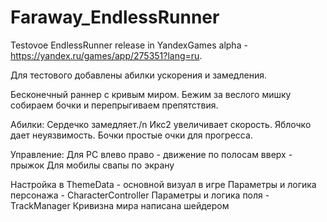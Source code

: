 # Faraway_EndlessRunner
Testovoe EndlessRunner
release in YandexGames alpha - https://yandex.ru/games/app/275351?lang=ru.


Для тестового добавлены абилки ускорения и замедления.


Бесконечный раннер с кривым миром. Бежим за веслого мишку собираем бочки и перепрыгиваем препятствия.

Абилки:
Сердечко замедляет./n
Икс2 увеличивает скорость.
Яблочко дает неуязвимость.
Бочки простые очки для прогресса.

Управление:
Для PC влево право - движение по полосам вверх - прыжок
Для мобилы свапы по экрану

Настройка в ThemeData - основной визуал в игре
Параметры и логика персонажа - CharacterController
Параметры и логика поля - TrackManager
Кривизна мира написана шейдером
